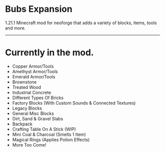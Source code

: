 # Bubs Expansion

1.21.1 Minecraft mod for neoforge that adds a variety of blocks, items, tools and more.

---

# Currently in the mod.
- Copper Armor/Tools
- Amethyst Armor/Tools
- Emerald Armor/Tools
- Brownstone
- Treated Wood
- Industrial Concrete
- Different Types Of Bricks
- Factory Blocks (With Custom Sounds & Connected Textures)
- Legacy Blocks
- General Misc Blocks
- Dirt, Sand & Gravel Slabs
- Backpack
- Crafting Table On A Stick (WIP)
- Mini Coal & Charcoal (Smelts 1 Item)
- Magical Rings (Applies Potion Effects)
- More Too Come!
